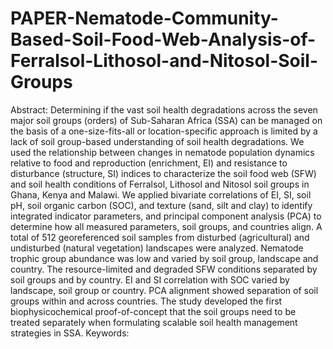 # PAPER-Nematode-Community-Based-Soil-Food-Web-Analysis-of-Ferralsol-Lithosol-and-Nitosol-Soil-Groups

Abstract: Determining if the vast soil health degradations across the seven major soil groups (orders) of Sub-Saharan Africa (SSA) can be managed on the basis of a one-size-fits-all or location-specific approach is limited by a lack of soil group-based understanding of soil health degradations. We used the relationship between changes in nematode population dynamics relative to food and reproduction (enrichment, EI) and resistance to disturbance (structure, SI) indices to characterize the soil food web (SFW) and soil health conditions of Ferralsol, Lithosol and Nitosol soil groups in Ghana, Kenya and Malawi. We applied bivariate correlations of EI, SI, soil pH, soil organic carbon (SOC), and texture (sand, silt and clay) to identify integrated indicator parameters, and principal component analysis (PCA) to determine how all measured parameters, soil groups, and countries align. A total of 512 georeferenced soil samples from disturbed (agricultural) and undisturbed (natural vegetation) landscapes were analyzed. Nematode trophic group abundance was low and varied by soil group, landscape and country. The resource-limited and degraded SFW conditions separated by soil groups and by country. EI and SI correlation with SOC varied by landscape, soil group or country. PCA alignment showed separation of soil groups within and across countries. The study developed the first biophysicochemical proof-of-concept that the soil groups need to be treated separately when formulating scalable soil health management strategies in SSA.
Keywords:
